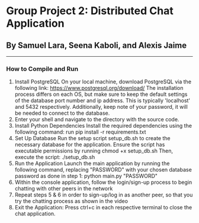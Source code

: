 # Group Project 2: Distributed Chat Application
## By Samuel Lara, Seena Kaboli, and Alexis Jaime
--------------------------------------------------------
### How to Compile and Run
1. Install PostgreSQL
   On your local machine, download PostgreSQL via the following link: https://www.postgresql.org/download/
   The installation process differs on each OS, but make sure to keep the default settings of the database port
   number and ip address. This is typically 'localhost' and 5432 respectively. Additionally, keep note of your
   password, it will be needed to connect to the database.
2. Enter your shell and navigate to the directory with the source code.
3. Install Python Dependencies
   Install the required dependencies using the following command:
   run pip install -r requirements.txt
4. Set Up Database
   Run the setup script setup_db.sh to create the necessary database for the application.
   Ensure the script has executable permissions by running
   chmod +x setup_db.sh
   Then, execute the script:
   ./setup_db.sh
5. Run the Application
   Launch the main application by running the following command,
   replacing "PASSWORD" with your chosen database password as done in step 1:
   python main.py "PASSWORD"
6. Within the console application, follow the login/sign-up process to begin chatting with other peers in the network
7. Repeat steps 5 & 6 in order to sign-up/log in as another peer, so that you try the chatting process as shown in the video
8. Exit the Application:
   Press ctrl+c in each respective terminal to close the chat application.
